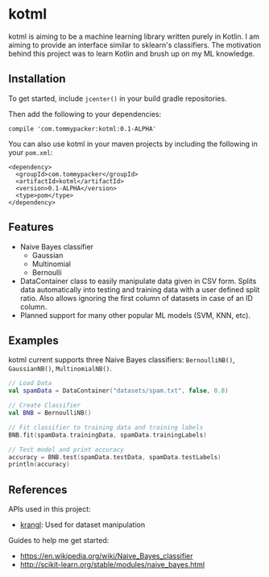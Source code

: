 # kotml

kotml is aiming to be a machine learning library written purely in Kotlin. I am aiming
to provide an interface similar to sklearn's classifiers. 
The motivation behind this project was to learn Kotlin and brush up on my ML knowledge.

Installation
--------
To get started, include `jcenter()` in your build gradle repositories.

Then add the following to your dependencies:
```
compile 'com.tommypacker:kotml:0.1-ALPHA'
```

You can also use kotml in your maven projects by including the following in your `pom.xml`:
```
<dependency>
  <groupId>com.tommypacker</groupId>
  <artifactId>kotml</artifactId>
  <version>0.1-ALPHA</version>
  <type>pom</type>
</dependency>
```

Features
--------
* Naive Bayes classifier
    * Gaussian
    * Multinomial
    * Bernoulli
* DataContainer class to easily manipulate data given in CSV form. Splits data automatically
into testing and training data with a user defined split ratio. Also allows ignoring the first
column of datasets in case of an ID column.
* Planned support for many other popular ML models (SVM, KNN, etc).

Examples
--------
kotml current supports three Naive Bayes classifiers: `BernoulliNB()`, `GaussianNB()`,
`MultinomialNB()`.

```kotlin
// Load Data
val spamData = DataContainer("datasets/spam.txt", false, 0.8)

// Create Classifier
val BNB = BernoulliNB()

// Fit classifier to training data and training labels
BNB.fit(spamData.trainingData, spamData.trainingLabels)

// Test model and print accuracy
accuracy = BNB.test(spamData.testData, spamData.testLabels)
println(accuracy)
```

References
----------
APIs used in this project:
* [krangl](https://github.com/holgerbrandl/krangl): Used for dataset manipulation

Guides to help me get started:
* https://en.wikipedia.org/wiki/Naive_Bayes_classifier
* http://scikit-learn.org/stable/modules/naive_bayes.html